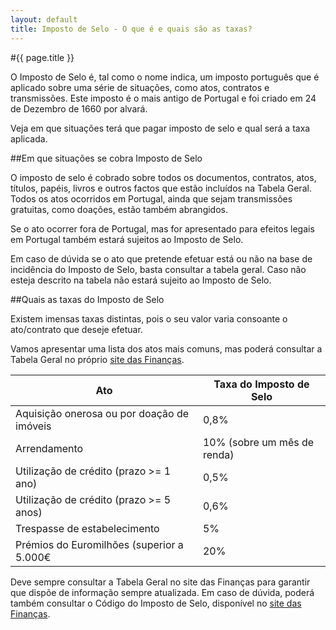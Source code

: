 ```yaml
---
layout: default
title: Imposto de Selo - O que é e quais são as taxas?
---
```


#{{ page.title }}

O Imposto de Selo é, tal como o nome indica, um imposto português que é aplicado sobre uma série de situações, como atos, contratos e transmissões.
Este imposto é o mais antigo de Portugal e foi criado em 24 de Dezembro de 1660 por alvará.

Veja em que situações terá que pagar imposto de selo e qual será a taxa aplicada.

##Em que situações se cobra Imposto de Selo

O imposto de selo é cobrado sobre todos os documentos, contratos, atos, títulos, papéis, livros e outros factos que estão incluídos na Tabela Geral. Todos os atos ocorridos em Portugal, ainda que sejam transmissões gratuitas, como doações, estão também abrangidos.

Se o ato ocorrer fora de Portugal, mas for apresentado para efeitos legais em Portugal também estará sujeitos ao Imposto de Selo.

Em caso de dúvida se o ato que pretende efetuar está ou não na base de incidência do Imposto de Selo, basta consultar a tabela geral. Caso não esteja descrito na tabela não estará sujeito ao Imposto de Selo.

##Quais as taxas do Imposto de Selo

Existem imensas taxas distintas, pois o seu valor varia consoante o ato/contrato que deseje efetuar.

Vamos apresentar uma lista dos atos mais comuns, mas poderá consultar a Tabela Geral no próprio [site das Finanças](http://info.portaldasfinancas.gov.pt/pt/informacao_fiscal/codigos_tributarios/selo/ccod_selo_tabgiselo.htm).

| Ato                                             | Taxa do Imposto de Selo     |
| ----------------------------------------------- | --------------------------- |
| Aquisição onerosa ou por doação de imóveis      | 0,8%                        |
| Arrendamento                                    | 10% (sobre um mês de renda) |
| Utilização de crédito  (prazo >= 1 ano)         | 0,5%                        |
| Utilização de crédito (prazo >= 5 anos)         | 0,6%                        |
| Trespasse de estabelecimento                    | 5%                          |
| Prémios do Euromilhões (superior a 5.000€       | 20%                         |

Deve sempre consultar a Tabela Geral no site das Finanças para garantir que dispõe de informação sempre atualizada. Em caso de dúvida, poderá também consultar o Código do Imposto de Selo, disponível no [site das Finanças](http://info.portaldasfinancas.gov.pt/pt/informacao_fiscal/codigos_tributarios/selo/).
